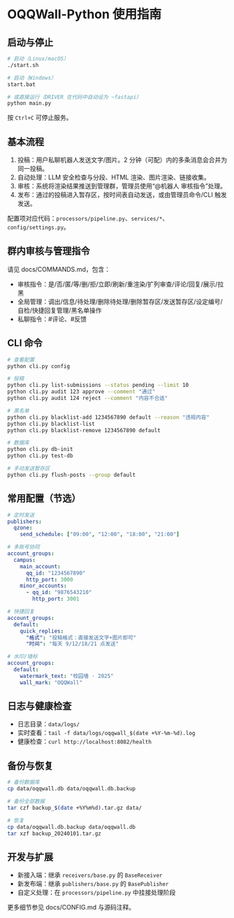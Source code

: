 # OQQWall-Python 使用指南

## 启动与停止

```bash
# 启动（Linux/macOS）
./start.sh

# 启动（Windows）
start.bat

# 或直接运行（DRIVER 在代码中自动设为 ~fastapi）
python main.py
```

按 `Ctrl+C` 可停止服务。

## 基本流程

1) 投稿：用户私聊机器人发送文字/图片。2 分钟（可配）内的多条消息会合并为同一投稿。
2) 自动处理：LLM 安全检查与分段、HTML 渲染、图片渲染、链接收集。
3) 审核：系统将渲染结果推送到管理群，管理员使用“@机器人 审核指令”处理。
4) 发布：通过的投稿进入暂存区，按时间表自动发送，或由管理员命令/CLI 触发发送。

配置项对应代码：`processors/pipeline.py`、`services/*`、`config/settings.py`。

## 群内审核与管理指令

请见 docs/COMMANDS.md，包含：

- 审核指令：是/否/匿/等/删/拒/立即/刷新/重渲染/扩列审查/评论/回复/展示/拉黑
- 全局管理：调出/信息/待处理/删除待处理/删除暂存区/发送暂存区/设定编号/自检/快捷回复管理/黑名单操作
- 私聊指令：#评论、#反馈

## CLI 命令

```bash
# 查看配置
python cli.py config

# 投稿
python cli.py list-submissions --status pending --limit 10
python cli.py audit 123 approve --comment "通过"
python cli.py audit 124 reject --comment "内容不合适"

# 黑名单
python cli.py blacklist-add 1234567890 default --reason "违规内容"
python cli.py blacklist-list
python cli.py blacklist-remove 1234567890 default

# 数据库
python cli.py db-init
python cli.py test-db

# 手动发送暂存区
python cli.py flush-posts --group default
```

## 常用配置（节选）

```yaml
# 定时发送
publishers:
  qzone:
    send_schedule: ["09:00", "12:00", "18:00", "21:00"]

# 多账号协同
account_groups:
  campus:
    main_account:
      qq_id: "1234567890"
      http_port: 3000
    minor_accounts:
      - qq_id: "9876543210"
        http_port: 3001

# 快捷回复
account_groups:
  default:
    quick_replies:
      "格式": "投稿格式：直接发送文字+图片即可"
      "时间": "每天 9/12/18/21 点发送"

# 水印/墙标
account_groups:
  default:
    watermark_text: "校园墙 · 2025"
    wall_mark: "OQQWall"
```

## 日志与健康检查

- 日志目录：`data/logs/`
- 实时查看：`tail -f data/logs/oqqwall_$(date +%Y-%m-%d).log`
- 健康检查：`curl http://localhost:8082/health`

## 备份与恢复

```bash
# 备份数据库
cp data/oqqwall.db data/oqqwall.db.backup

# 备份全部数据
tar czf backup_$(date +%Y%m%d).tar.gz data/

# 恢复
cp data/oqqwall.db.backup data/oqqwall.db
tar xzf backup_20240101.tar.gz
```

## 开发与扩展

- 新接入端：继承 `receivers/base.py` 的 `BaseReceiver`
- 新发布端：继承 `publishers/base.py` 的 `BasePublisher`
- 自定义处理：在 `processors/pipeline.py` 中挂接处理阶段

更多细节参见 docs/CONFIG.md 与源码注释。
